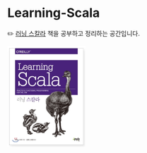 # Learning-Scala

✏️ [러닝 스칼라](https://jpub.tistory.com/677) 책을 공부하고 정리하는 공간입니다.

<img src="image/LearningScala.png" alt="image-20210614230139649" style="zoom:30%;" />

